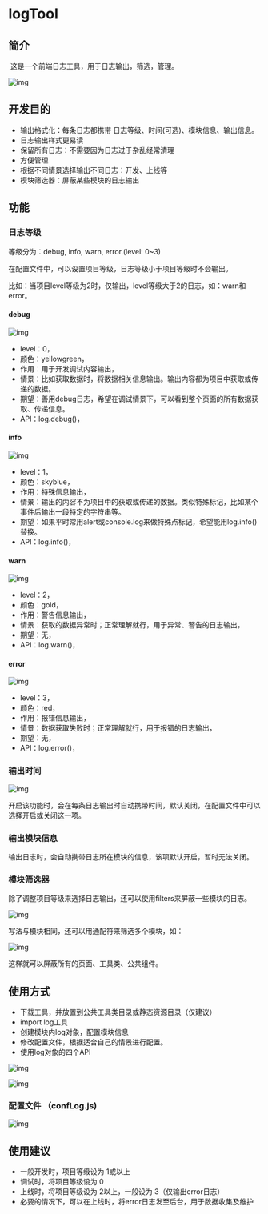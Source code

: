 # logTool

## 简介

​     这是一个前端日志工具，用于日志输出，筛选，管理。

![img](http://www.lalalaleo.bitcron.com/blog/_image/2017/09/Image.png)

## 开发目的

- 输出格式化：每条日志都携带 日志等级、时间(可选)、模块信息、输出信息。
- 日志输出样式更易读
- 保留所有日志：不需要因为日志过于杂乱经常清理
- 方便管理
- 根据不同情景选择输出不同日志：开发、上线等
- 模块筛选器：屏蔽某些模块的日志输出

## 功能

### 日志等级

等级分为：debug, info, warn, error.(level: 0~3)

在配置文件中，可以设置项目等级，日志等级小于项目等级时不会输出。

比如：当项目level等级为2时，仅输出，level等级大于2的日志，如：warn和error。

#### debug

![img](http://www.lalalaleo.bitcron.com/blog/_image/2017/09/Image(1).png)

- level：0，
- 颜色：yellowgreen，
- 作用：用于开发调试内容输出，
- 情景：比如获取数据时，将数据相关信息输出。输出内容都为项目中获取或传递的数据。
- 期望：善用debug日志，希望在调试情景下，可以看到整个页面的所有数据获取、传递信息。
- API：log.debug()，

#### info

![img](http://www.lalalaleo.bitcron.com/blog/_image/2017/09/Image(2).png)

- level：1，
- 颜色：skyblue，
- 作用：特殊信息输出，
- 情景：输出的内容不为项目中的获取或传递的数据。类似特殊标记，比如某个事件后输出一段特定的字符串等。
- 期望：如果平时常用alert或console.log来做特殊点标记，希望能用log.info()替换。
- API：log.info()，

#### warn

![img](http://www.lalalaleo.bitcron.com/blog/_image/2017/09/Image(3).png)

- level：2，
- 颜色：gold，
- 作用：警告信息输出，
- 情景：获取的数据异常时；正常理解就行，用于异常、警告的日志输出，
- 期望：无，
- API：log.warn()，

#### error

![img](http://www.lalalaleo.bitcron.com/blog/_image/2017/09/Image(4).png)

- level：3，
- 颜色：red，
- 作用：报错信息输出，
- 情景：数据获取失败时；正常理解就行，用于报错的日志输出，
- 期望：无，
- API：log.error()，

### 输出时间

![img](http://www.lalalaleo.bitcron.com/blog/_image/2017/09/Image(5).png)

开启该功能时，会在每条日志输出时自动携带时间，默认关闭，在配置文件中可以选择开启或关闭这一项。

### 输出模块信息

输出日志时，会自动携带日志所在模块的信息，该项默认开启，暂时无法关闭。

### 模块筛选器

除了调整项目等级来选择日志输出，还可以使用filters来屏蔽一些模块的日志。

![img](http://www.lalalaleo.bitcron.com/blog/_image/2017/09/Image(6).png)

写法与模块相同，还可以用通配符来筛选多个模块，如：

![img](http://www.lalalaleo.bitcron.com/blog/_image/2017/09/Image(7).png)

这样就可以屏蔽所有的页面、工具类、公共组件。

## 使用方式

- 下载工具，并放置到公共工具类目录或静态资源目录（仅建议）
- import log工具
- 创建模块内log对象，配置模块信息
- 修改配置文件，根据适合自己的情景进行配置。
- 使用log对象的四个API

![img](http://www.lalalaleo.bitcron.com/blog/_image/2017/09/Image(8).png)

![img](http://www.lalalaleo.bitcron.com/blog/_image/2017/09/Image(9).png)

### 配置文件 （confLog.js)

![img](http://www.lalalaleo.bitcron.com/blog/_image/2017/09/Image(10).png)

## 使用建议

- 一般开发时，项目等级设为 1或以上
- 调试时，将项目等级设为 0
- 上线时，将项目等级设为 2以上，一般设为 3（仅输出error日志）
- 必要的情况下，可以在上线时，将error日志发至后台，用于数据收集及维护 